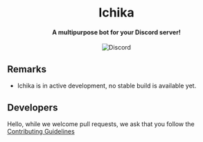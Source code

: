 <h1 align="center">Ichika</h1>
<h4 align="center">A multipurpose bot for your Discord server!</h4>

<p align="center">
  <img alt="Discord" src="https://img.shields.io/discord/765257463754391616?color=%237289DA&style=for-the-badge">
</p>

## Remarks
  - Ichika is in active development, no stable build is available yet.

## Developers
Hello, while we welcome pull requests, we ask that you follow the [Contributing Guidelines](https://github.com/IchikaJS/Ichika/blob/master/CONTRIBUTING.md)

